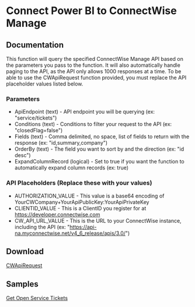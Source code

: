 # Connect Power BI to ConnectWise Manage

## Documentation

This function will query the specified ConnectWise Manage API based on the parameters you pass to the function. It will also automatically handle paging to the API, as the API only allows 1000 responses at a time. To be able to use the CWApiRequest function provided, you must replace the API placeholder values listed below.

### Parameters
- ApiEndpoint (text) - API endpoint you will be querying (ex: "service/tickets")
- Conditions (text) - Conditions to filter your request to the API (ex: "closedFlag=false")
- Fields (text) - Comma delimited, no space, list of fields to return with the response (ex: "id,summary,company")
- OrderBy (text) - The field you want to sort by and the direction (ex: "id desc")
- ExpandColumnRecord (logical) - Set to true if you want the function to automatically expand column records (ex: true)

### API Placeholders (Replace these with your values)
- AUTHORIZATION_VALUE - This value is a base64 encoding of YourCWCompany+YourApiPublicKey:YourApiPrivateKey
- CLIENTID_VALUE - This is a ClientID you register for at https://developer.connectwise.com
- CW_API_URL_VALUE - This is the URL to your ConnectWise instance, including the API (ex: "https://api-na.myconnectwise.net/v4_6_release/apis/3.0/")

## Download

[CWApiRequest](https://github.com/derpenstiltskin/connectwise-powerbi/blob/main/src/CWApiRequest.pq)

## Samples

[Get Open Service Tickets](https://github.com/derpenstiltskin/connectwise-powerbi/blob/main/src/SAMPLE_GetOpenServiceTickets.pq)
